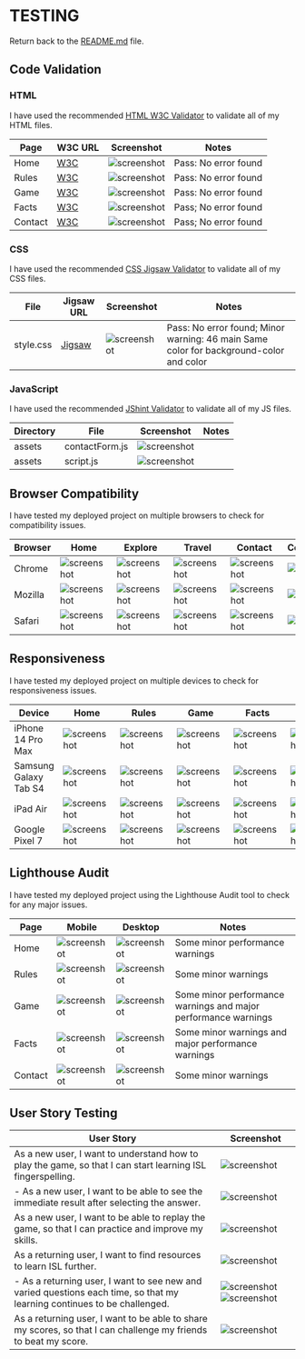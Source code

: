 # TESTING

Return back to the [README.md](README.md) file.

## Code Validation

### HTML

I have used the recommended [HTML W3C Validator](https://validator.w3.org) to validate all of my HTML files.

| Page | W3C URL | Screenshot | Notes |
| --- | --- | --- | --- |
| Home | [W3C](https://validator.w3.org/nu/?doc=https%3A%2F%2Frobizman.github.io%2Fguess-indian-sign-lang-alphabet%2Findex.html) | ![screenshot](documentation/html_valid_index.png) | Pass: No error found |
| Rules | [W3C](https://validator.w3.org/nu/?doc=https%3A%2F%2Frobizman.github.io%2Fguess-indian-sign-lang-alphabet%2Frules.html) | ![screenshot](documentation/html_valid_rules.png) | Pass: No error found |
| Game | [W3C](https://validator.w3.org/nu/?doc=https%3A%2F%2Frobizman.github.io%2Fguess-indian-sign-lang-alphabet%2Fgame.html) | ![screenshot](documentation/html_valid_game.png) | Pass: No error found |
| Facts | [W3C](https://validator.w3.org/nu/?doc=https%3A%2F%2Frobizman.github.io%2Fguess-indian-sign-lang-alphabet%2Ffacts.html) | ![screenshot](documentation/html_valid_facts.png) | Pass; No error found |
| Contact | [W3C](https://validator.w3.org/nu/?doc=https%3A%2F%2Frobizman.github.io%2Fguess-indian-sign-lang-alphabet%2Fcontact.html) | ![screenshot](documentation/html_valid_contact.png) | Pass; No error found |

### CSS

I have used the recommended [CSS Jigsaw Validator](https://jigsaw.w3.org/css-validator) to validate all of my CSS files.

| File | Jigsaw URL | Screenshot | Notes |
| --- | --- | --- | --- |
| style.css | [Jigsaw](http://jigsaw.w3.org/css-validator/validator?lang=en&profile=css3svg&uri=https%3A%2F%2Frobizman.github.io%2Fguess-indian-sign-lang-alphabet%2F&usermedium=all&vextwarning=&warning=1) | ![screenshot](documentation/css_validation.png) | Pass: No error found; Minor warning: 46	main	Same color for background-color and color |

### JavaScript

I have used the recommended [JShint Validator](https://jshint.com) to validate all of my JS files.

| Directory | File | Screenshot | Notes |
| --- | --- | --- | --- |
| assets | contactForm.js | ![screenshot](documentation/js_valid_contact.png) |
| assets | script.js | ![screenshot](documentation/js_valid_script.png) |

## Browser Compatibility

I have tested my deployed project on multiple browsers to check for compatibility issues.

| Browser | Home | Explore | Travel | Contact | Confirmation | Notes |
| --- | --- | --- | --- | --- | --- | --- |
| Chrome | ![screenshot](documentation/chrome_home.png) | ![screenshot](documentation/chrome_rules.png) | ![screenshot](documentation/chrome_game.png) | ![screenshot](documentation/chrome_facts.png) | ![screenshot](documentation/chrome_contact.png) | Works as expected |
| Mozilla | ![screenshot](documentation/mozilla_home.png) | ![screenshot](documentation/mozilla_rules.png) | ![screenshot](documentation/mozilla_game.png) | ![screenshot](documentation/mozilla_facts.png) | ![screenshot](documentation/mozilla_contact.png) | Works as expected |
| Safari | ![screenshot](documentation/safari_home.png) | ![screenshot](documentation/safari_rules.png) | ![screenshot](documentation/safari_game.png) | ![screenshot](documentation/safari_facts.png) | ![screenshot](documentation/safari_contact.png) | Works as expected |

## Responsiveness

I have tested my deployed project on multiple devices to check for responsiveness issues.

| Device | Home | Rules | Game | Facts | Contact | Notes |
| --- | --- | --- | --- | --- | --- | --- |
| iPhone 14 Pro Max | ![screenshot](documentation/iphone_home.png) | ![screenshot](documentation/iphone_rules.png) | ![screenshot](documentation/iphone_game.png) | ![screenshot](documentation/iphone_facts.png) | ![screenshot](documentation/iphone_contact.png) | Works as expected |
| Samsung Galaxy Tab S4 | ![screenshot](documentation/galaxyts4_home.png) | ![screenshot](documentation/galaxyts4_rules.png) | ![screenshot](documentation/galaxyts4_game.png) | ![screenshot](documentation/galaxyts4_facts.png) | ![screenshot](documentation/galaxyts4_contact.png) | Works as expected |
| iPad Air | ![screenshot](documentation/air_home.png) | ![screenshot](documentation/air_rules.png) | ![screenshot](documentation/air_game.png) | ![screenshot](documentation/air_facts.png) | ![screenshot](documentation/air_contact.png) | Works as expected |
| Google Pixel 7 | ![screenshot](documentation/pixel7_home.png) | ![screenshot](documentation/pixel7_rules.png) | ![screenshot](documentation/pixel7_game.png) | ![screenshot](documentation/pixel7_facts.png) | ![screenshot](documentation/pixel7_contact.png) | Works as expected |

## Lighthouse Audit

I have tested my deployed project using the Lighthouse Audit tool to check for any major issues.

| Page | Mobile | Desktop | Notes |
| --- | --- | --- | --- |
| Home | ![screenshot](documentation/lighthouse_home_mobile.png) | ![screenshot](documentation/lighthouse_home_desktop.png) | Some minor performance warnings |
| Rules | ![screenshot](documentation/lighthouse_rules_mobile.png) | ![screenshot](documentation/lighthouse_rules_desktop.png) | Some minor warnings |
| Game | ![screenshot](documentation/lighthouse_game_mobile.png) | ![screenshot](documentation/lighthouse_game_desktop.png) | Some minor performance warnings and major performance warnings |
| Facts | ![screenshot](documentation/lighthouse_facts_mobile.png) | ![screenshot](documentation/lighthouse_facts_desktop.png) | Some minor warnings and major performance warnings |
| Contact | ![screenshot](documentation/lighthouse_contact_mobile.png) | ![screenshot](documentation/lighthouse_contact_desktop.png) | Some minor warnings |

## User Story Testing

| User Story | Screenshot |
| --- | --- |
| As a new user, I want to understand how to play the game, so that I can start learning ISL fingerspelling. | ![screenshot](documentation/story_rules.png) |
| - As a new user, I want to be able to see the immediate result after selecting the answer. | ![screenshot](documentation/story_answers.png) |
| As a new user, I want to be able to replay the game, so that I can practice and improve my skills. | ![screenshot](documentation/story_restart.png) |
| As a returning user, I want to find resources to learn ISL further. | ![screenshot](documentation/story_resource.png) |
| - As a returning user, I want to see new and varied questions each time, so that my learning continues to be challenged. | ![screenshot](documentation/story_random_ques1.png) ![screenshot](documentation/story_random_ques2.png) |
| As a returning user, I want to be able to share my scores, so that I can challenge my friends to beat my score. | ![screenshot](documentation/story_result.png) |